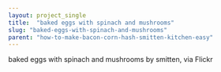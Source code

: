 ```yaml
---
layout: project_single
title:  "baked eggs with spinach and mushrooms"
slug: "baked-eggs-with-spinach-and-mushrooms"
parent: "how-to-make-bacon-corn-hash-smitten-kitchen-easy"
---
```

baked eggs with spinach and mushrooms by smitten, via Flickr